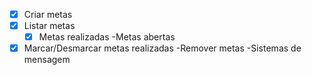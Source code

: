 - [x] Criar metas
- [x] Listar metas
    - [x] Metas realizadas
    -Metas abertas
- [x] Marcar/Desmarcar metas realizadas
-Remover metas
-Sistemas de mensagem